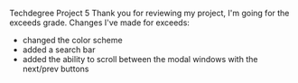 Techdegree Project 5
Thank you for reviewing my project, I'm going for the exceeds grade.
Changes I've made for exceeds:
- changed the color scheme
- added a search bar
- added the ability to scroll between the modal windows with the next/prev buttons